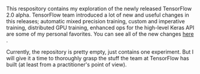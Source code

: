 This respository contains my exploration of the newly released TensorFlow 2.0 alpha. TensorFlow team introduced a lot of new and useful changes in this releases; automatic mixed precision training, custom and imperative training, distributed GPU training, enhanced ops for the high-level Keras API are some of my personal favorites. 
You can see all of the new changes [here ](https://www.youtube.com/watch?v=kPweUtct2yY). 

Currently, the repository is pretty empty, just contains one experiment. But I will give it a time to thoroughly grasp the stuff the team at TensorFlow has built (at least from a practitioner's point of view). 
